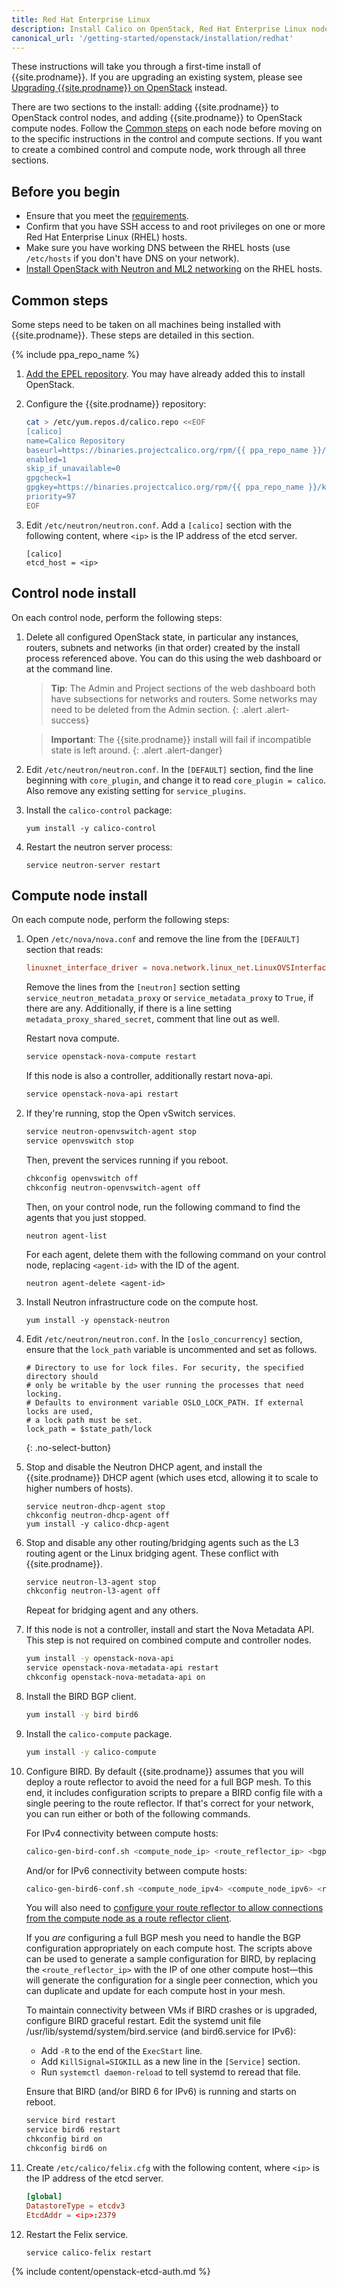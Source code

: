 ```yaml
---
title: Red Hat Enterprise Linux
description: Install Calico on OpenStack, Red Hat Enterprise Linux nodes.
canonical_url: '/getting-started/openstack/installation/redhat'
---
```


These instructions will take you through a first-time install of
{{site.prodname}}.  If you are upgrading an existing system, please see
[Upgrading {{site.prodname}} on OpenStack](../../../maintenance/openstack-upgrade)
instead.

There are two sections to the install: adding {{site.prodname}} to OpenStack
control nodes, and adding {{site.prodname}} to OpenStack compute nodes.  Follow
the [Common steps](#common-steps) on each node before moving on to the specific
instructions in the control and compute sections. If you want to create a
combined control and compute node, work through all three sections.

## Before you begin

- Ensure that you meet the [requirements](../requirements).
- Confirm that you have SSH access to and root privileges on one or more Red Hat
  Enterprise Linux (RHEL) hosts.
- Make sure you have working DNS between the RHEL hosts (use `/etc/hosts` if you
  don't have DNS on your network).
- [Install OpenStack with Neutron and ML2 networking](http://docs.openstack.org)
  on the RHEL hosts.

## Common steps

Some steps need to be taken on all machines being installed with {{site.prodname}}.
These steps are detailed in this section.

{% include ppa_repo_name %}

1.  [Add the EPEL repository](https://fedoraproject.org/wiki/EPEL). You may
    have already added this to install OpenStack.

1.  Configure the {{site.prodname}} repository:

    ```bash
    cat > /etc/yum.repos.d/calico.repo <<EOF
    [calico]
    name=Calico Repository
    baseurl=https://binaries.projectcalico.org/rpm/{{ ppa_repo_name }}/
    enabled=1
    skip_if_unavailable=0
    gpgcheck=1
    gpgkey=https://binaries.projectcalico.org/rpm/{{ ppa_repo_name }}/key
    priority=97
    EOF
    ```

1.  Edit `/etc/neutron/neutron.conf`.  Add a `[calico]` section with
    the following content, where `<ip>` is the IP address of the etcd
    server.

    ```
    [calico]
    etcd_host = <ip>
    ```

## Control node install

On each control node, perform the following steps:

1.  Delete all configured OpenStack state, in particular any instances,
    routers, subnets and networks (in that order) created by the install
    process referenced above. You can do this using the web dashboard or
    at the command line.

    > **Tip**: The Admin and Project sections of the web dashboard both
    > have subsections for networks and routers. Some networks may
    > need to be deleted from the Admin section.
    {: .alert .alert-success}

    > **Important**: The {{site.prodname}} install will fail if incompatible state is
    > left around.
    {: .alert .alert-danger}

1.  Edit `/etc/neutron/neutron.conf`. In the `[DEFAULT]` section, find
    the line beginning with `core_plugin`, and change it to read `core_plugin =
    calico`.  Also remove any existing setting for `service_plugins`.

1.  Install the `calico-control` package:

    ```
    yum install -y calico-control
    ```

1.  Restart the neutron server process:

    ```
    service neutron-server restart
    ```

## Compute node install

On each compute node, perform the following steps:

1.  Open `/etc/nova/nova.conf` and remove the line from the `[DEFAULT]`
    section that reads:

    ```conf
    linuxnet_interface_driver = nova.network.linux_net.LinuxOVSInterfaceDriver
    ```

    Remove the lines from the `[neutron]` section setting
    `service_neutron_metadata_proxy` or `service_metadata_proxy` to
    `True`, if there are any. Additionally, if there is a line setting
    `metadata_proxy_shared_secret`, comment that line out as well.

    Restart nova compute.

    ```bash
    service openstack-nova-compute restart
    ```

    If this node is also a controller, additionally restart nova-api.

    ```bash
    service openstack-nova-api restart
    ```

1.  If they're running, stop the Open vSwitch services.

    ```bash
    service neutron-openvswitch-agent stop
    service openvswitch stop
    ```

    Then, prevent the services running if you reboot.

    ```bash
    chkconfig openvswitch off
    chkconfig neutron-openvswitch-agent off
    ```

    Then, on your control node, run the following command to find the
    agents that you just stopped.

    ```
    neutron agent-list
    ```

    For each agent, delete them with the following command on your
    control node, replacing `<agent-id>` with the ID of the agent.

    ```
    neutron agent-delete <agent-id>
    ```

1.  Install Neutron infrastructure code on the compute host.

    ```
    yum install -y openstack-neutron
    ```

1.  Edit `/etc/neutron/neutron.conf`.  In the `[oslo_concurrency]` section,
    ensure that the `lock_path` variable is uncommented and set as follows.

    ```
    # Directory to use for lock files. For security, the specified directory should
    # only be writable by the user running the processes that need locking.
    # Defaults to environment variable OSLO_LOCK_PATH. If external locks are used,
    # a lock path must be set.
    lock_path = $state_path/lock
    ```
    {: .no-select-button}

1.  Stop and disable the Neutron DHCP agent, and install the
    {{site.prodname}} DHCP agent (which uses etcd, allowing it to scale to higher
    numbers of hosts).

    ```
    service neutron-dhcp-agent stop
    chkconfig neutron-dhcp-agent off
    yum install -y calico-dhcp-agent
    ```

1.  Stop and disable any other routing/bridging agents such as the L3
    routing agent or the Linux bridging agent. These conflict
    with {{site.prodname}}.

    ```bash
    service neutron-l3-agent stop
    chkconfig neutron-l3-agent off
    ```

    Repeat for bridging agent and any others.

1.  If this node is not a controller, install and start the Nova
    Metadata API. This step is not required on combined compute and
    controller nodes.

    ```bash
    yum install -y openstack-nova-api
    service openstack-nova-metadata-api restart
    chkconfig openstack-nova-metadata-api on
    ```

1.  Install the BIRD BGP client.

    ```bash
    yum install -y bird bird6
    ```

1.  Install the `calico-compute` package.

    ```bash
    yum install -y calico-compute
    ```

1.  Configure BIRD. By default {{site.prodname}} assumes that you will deploy a
    route reflector to avoid the need for a full BGP mesh. To this end, it
    includes configuration scripts to prepare a BIRD config file with a single
    peering to the route reflector. If that's correct for your network, you can
    run either or both of the following commands.

    For IPv4 connectivity between compute hosts:

    ```bash
    calico-gen-bird-conf.sh <compute_node_ip> <route_reflector_ip> <bgp_as_number>
    ```

    And/or for IPv6 connectivity between compute hosts:

    ```bash
    calico-gen-bird6-conf.sh <compute_node_ipv4> <compute_node_ipv6> <route_reflector_ipv6> <bgp_as_number>
    ```

    You will also need to [configure your route reflector to allow
    connections from the compute node as a route reflector
    client](../../../networking/bgp).

    If you *are* configuring a full BGP mesh you need to handle the BGP
    configuration appropriately on each compute host. The scripts above can be
    used to generate a sample configuration for BIRD, by replacing the
    `<route_reflector_ip>` with the IP of one other compute host—this will
    generate the configuration for a single peer connection, which you can
    duplicate and update for each compute host in your mesh.

    To maintain connectivity between VMs if BIRD crashes or is upgraded,
    configure BIRD graceful restart. Edit the systemd unit file
    /usr/lib/systemd/system/bird.service (and bird6.service for IPv6):

    -   Add `-R` to the end of the `ExecStart` line.
    -   Add `KillSignal=SIGKILL` as a new line in the `[Service]` section.
    -   Run `systemctl daemon-reload` to tell systemd to reread that file.

    Ensure that BIRD (and/or BIRD 6 for IPv6) is running and starts on
    reboot.

    ```bash
    service bird restart
    service bird6 restart
    chkconfig bird on
    chkconfig bird6 on
    ```

1.  Create `/etc/calico/felix.cfg` with the following content, where `<ip>` is the IP
    address of the etcd server.

    ```conf
    [global]
    DatastoreType = etcdv3
    EtcdAddr = <ip>:2379
    ```

1.  Restart the Felix service.

    ```
    service calico-felix restart
    ```

{% include content/openstack-etcd-auth.md %}
